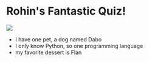 # **Rohin's Fantastic Quiz!**

![](http://www.ravepubs.com/wp-content/uploads/2014/04/fantastic.gif)

- I have one pet, a dog named Dabo
- I only know Python, so one programming language
- my favorite dessert is Flan
